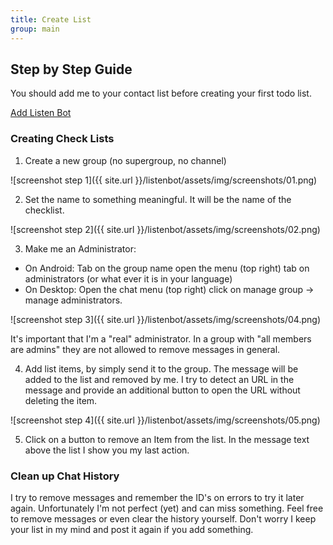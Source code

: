 ```yaml
---
title: Create List
group: main
---
```


## Step by Step Guide

You should add me to your contact list before creating your first todo list.

[Add Listen Bot](https://telegram.me/ListererBot)


### Creating Check Lists

1. Create a new group (no supergroup, no channel)

![screenshot step 1]({{ site.url }}/listenbot/assets/img/screenshots/01.png)

2. Set the name to something meaningful. It will be the name of the checklist.

![screenshot step 2]({{ site.url }}/listenbot/assets/img/screenshots/02.png)

3. Make me an Administrator:

  - On Android: Tab on the group name open the menu (top right) tab on administrators (or what ever it is in your language)
  - On Desktop: Open the chat menu (top right) click on manage group -> manage administrators.

![screenshot step 3]({{ site.url }}/listenbot/assets/img/screenshots/04.png)

It's important that I'm a "real" administrator. In a group with "all members are admins" they are not allowed to remove messages in general.

4. Add list items, by simply send it to the group. The message will be added to the list and removed by me. I try to detect an URL in the message and provide an additional button to open the URL without deleting the item.

![screenshot step 4]({{ site.url }}/listenbot/assets/img/screenshots/05.png)

5. Click on a button to remove an Item from the list. In the message text above the list I show you my last action.


### Clean up Chat History

I try to remove messages and remember the ID's on errors to try it later again. Unfortunately I'm not perfect (yet) and can miss something. Feel free to remove messages or even clear the history yourself. Don't worry I keep your list in my mind and post it again if you add something.
